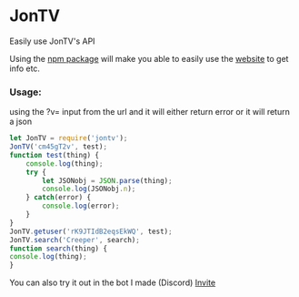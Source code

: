 # JonTV
Easily use JonTV's API


Using the [npm package](https://npmjs.org/package/jontv) will make you able to easily use the [website](https://JonTV.me) to get info etc.

### Usage:
using the ?v= input from the url
and it will either return error or it will return a json
```javascript
let JonTV = require('jontv');
JonTV('cm45gT2v', test);
function test(thing) {
	console.log(thing);
	try {
		let JSONobj = JSON.parse(thing);
		console.log(JSONobj.n);
	} catch(error) {
		console.log(error);
	}
}
JonTV.getuser('rK9JTIdB2eqsEkWQ', test);
JonTV.search('Creeper', search);
function search(thing) {
console.log(thing);
}
```

You can also try it out in the bot I made (Discord) [Invite](https://discordapp.com/api/oauth2/authorize?client_id=621320606343888896&permissions=0&redirect_uri=https%3A%2F%2Fwww.JonTube.com&scope=bot)
